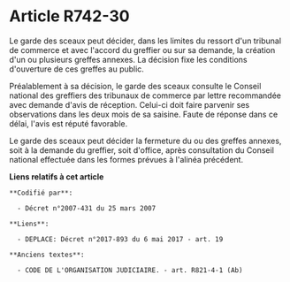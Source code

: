 # Article R742-30

Le garde des sceaux peut décider, dans les limites du ressort d'un tribunal de commerce et avec l'accord du greffier ou sur
sa demande, la création d'un ou plusieurs greffes annexes. La décision fixe les conditions d'ouverture de ces greffes au
public.

Préalablement à sa décision, le garde des sceaux consulte le Conseil national des greffiers des tribunaux de commerce par
lettre recommandée avec demande d'avis de réception. Celui-ci doit faire parvenir ses observations dans les deux mois de sa
saisine. Faute de réponse dans ce délai, l'avis est réputé favorable.

Le garde des sceaux peut décider la fermeture du ou des greffes annexes, soit à la demande du greffier, soit d'office, après
consultation du Conseil national effectuée dans les formes prévues à l'alinéa précédent.

**Liens relatifs à cet article**

	**Codifié par**:

	  - Décret n°2007-431 du 25 mars 2007

	**Liens**:

	  - DEPLACE: Décret n°2017-893 du 6 mai 2017 - art. 19

	**Anciens textes**:

	  - CODE DE L'ORGANISATION JUDICIAIRE. - art. R821-4-1 (Ab)
